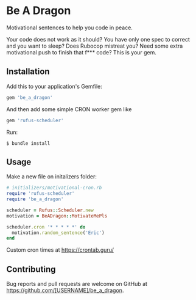 # Be A Dragon

Motivational sentences to help you code in peace.

Your code does not work as it should? You have only one spec to correct and you want to sleep?
Does Rubocop mistreat you? Need some extra motivational push to finish that f*** code? This is your gem.

## Installation

Add this to your application's Gemfile:

```ruby
gem 'be_a_dragon'
```

And then add some simple CRON worker gem like 

```ruby
gem 'rufus-scheduler'
```

Run:

    $ bundle install


## Usage

Make a new file on initalizers folder:
```ruby
# initializers/motivational-cron.rb
require 'rufus-scheduler'
require 'be_a_dragon'

scheduler = Rufus::Scheduler.new
motivation = BeADragon::MotivateMePls

scheduler.cron '* * * * *' do
  motivation.random_sentence('Eric')
end
```

Custom cron times at https://crontab.guru/

## Contributing

Bug reports and pull requests are welcome on GitHub at https://github.com/[USERNAME]/be_a_dragon.


